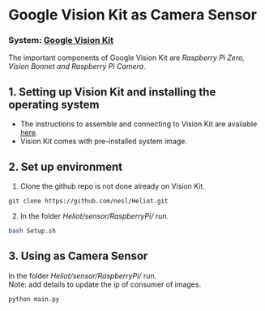 # Google Vision Kit as Camera Sensor

### System: [Google Vision Kit](https://aiyprojects.withgoogle.com/vision/) 
The important components of Google Vision Kit are *Raspberry Pi Zero, Vision Bonnet and Raspberry Pi Camera*.

## 1. Setting up Vision Kit and installing the operating system 
- The instructions to assemble and connecting to Vision Kit are available [here](https://aiyprojects.withgoogle.com/vision/).
- Vision Kit comes with pre-installed system image.

## 2. Set up environment
1. Clone the github repo is not done already on Vision Kit.
```
git clone https://github.com/nesl/Heliot.git
```
2. In the folder *Heliot/sensor/RaspberryPi/*   run. 
``` bash
bash Setup.sh
```

## 3. Using as Camera Sensor
In the folder *Heliot/sensor/RaspberryPi/*   run.
<br/> 
Note: add details to update the ip of consumer of images.
``` bash
python main.py 
```

